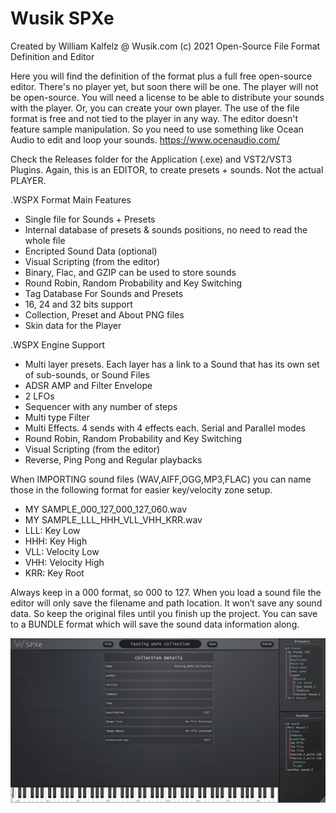 # Wusik SPXe
 Created by William Kalfelz @ Wusik.com (c) 2021
 Open-Source File Format Definition and Editor

Here you will find the definition of the format plus a full free open-source editor. There's no player yet, but soon there will be one. The player will not be open-source. You will need a license to be able to distribute your sounds with the player. Or, you can create your own player. The use of the file format is free and not tied to the player in any way. The editor doesn't feature sample manipulation. So you need to use something like Ocean Audio to edit and loop your sounds. https://www.ocenaudio.com/

Check the Releases folder for the Application (.exe) and VST2/VST3 Plugins. Again, this is an EDITOR, to create presets + sounds. Not the actual PLAYER.

.WSPX Format Main Features
- Single file for Sounds + Presets
- Internal database of presets & sounds positions, no need to read the whole file
- Encripted Sound Data (optional)
- Visual Scripting (from the editor)
- Binary, Flac, and GZIP can be used to store sounds
- Round Robin, Random Probability and Key Switching
- Tag Database For Sounds and Presets
- 16, 24 and 32 bits support
- Collection, Preset and About PNG files
- Skin data for the Player

.WSPX Engine Support
- Multi layer presets. Each layer has a link to a Sound that has its own set of sub-sounds, or Sound Files
- ADSR AMP and Filter Envelope
- 2 LFOs
- Sequencer with any number of steps
- Multi type Filter
- Multi Effects. 4 sends with 4 effects each. Serial and Parallel modes
- Round Robin, Random Probability and Key Switching
- Visual Scripting (from the editor)
- Reverse, Ping Pong and Regular playbacks

When IMPORTING sound files (WAV,AIFF,OGG,MP3,FLAC) you can name those in the following format for easier key/velocity zone setup.

- MY SAMPLE_000_127_000_127_060.wav
- MY SAMPLE_LLL_HHH_VLL_VHH_KRR.wav
- LLL: Key Low
- HHH: Key High
- VLL: Velocity Low
- VHH: Velocity High
- KRR: Key Root

Always keep in a 000 format, so 000 to 127. When you load a sound file the editor will only save the filename and path location. It won’t save any sound data. So keep the original files until you finish up the project. You can save to a BUNDLE format which will save the sound data information along.

![Screenshot](/Screenshots/2021-10-26%2022_06_51-Window.png)

